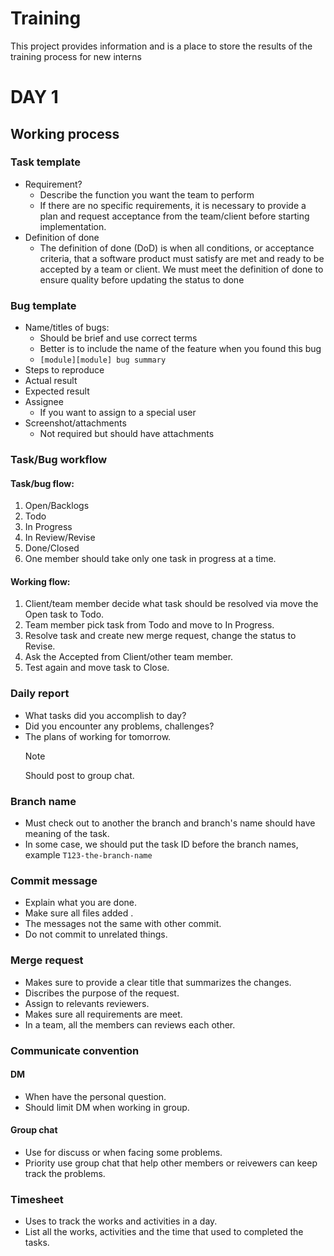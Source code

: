 # Training

This project provides information and is a place to store the results of the training process for new interns

# DAY 1

## Working process

### Task template

- Requirement?
  - Describe the function you want the team to perform
  - If there are no specific requirements, it is necessary to provide a plan and request acceptance from the team/client before starting implementation.
- Definition of done
  - The definition of done (DoD) is when all conditions, or acceptance criteria, that a software product must satisfy are met and ready to be accepted by a team or client. We must meet the definition of done to ensure quality before updating the status to done

### Bug template

- Name/titles of bugs:
  - Should be brief and use correct terms
  - Better is to include the name of the feature when you found this bug
  - `[module][module] bug summary`
- Steps to reproduce
- Actual result
- Expected result
- Assignee
  - If you want to assign to a special user
- Screenshot/attachments
  - Not required but should have attachments

### Task/Bug workflow

#### Task/bug flow:

1. Open/Backlogs
2. Todo
3. In Progress
4. In Review/Revise
5. Done/Closed
6. One member should take only one task in progress at a time.

#### Working flow:

1. Client/team member decide what task should be resolved via move the Open task to Todo.
2. Team member pick task from Todo and move to In Progress.
3. Resolve task and create new merge request, change the status to Revise.
4. Ask the Accepted from Client/other team member.
5. Test again and move task to Close.

### Daily report

- What tasks did you accomplish to day?
- Did you encounter any problems, challenges?
- The plans of working for tomorrow.
  > [!NOTE]  
  > Should post to group chat.

### Branch name

- Must check out to another the branch and branch's name should have meaning of the task.
- In some case, we should put the task ID before the branch names, example `T123-the-branch-name`

### Commit message

- Explain what you are done.
- Make sure all files added .
- The messages not the same with other commit.
- Do not commit to unrelated things.

### Merge request

- Makes sure to provide a clear title that summarizes the changes.
- Discribes the purpose of the request.
- Assign to relevants reviewers.
- Makes sure all requirements are meet.
- In a team, all the members can reviews each other.

### Communicate convention

#### DM

- When have the personal question.
- Should limit DM when working in group.

#### Group chat

- Use for discuss or when facing some problems.
- Priority use group chat that help other members or reivewers can keep track the problems.

### Timesheet

- Uses to track the works and activities in a day.
- List all the works, activities and the time that used to completed the tasks.
